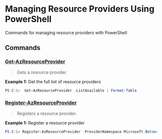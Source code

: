 # Managing Resource Providers Using PowerShell

Commands for managing resource providers with PowerShell

## Commands

### [Get-AzResourceProvider](https://docs.microsoft.com/en-us/powershell/module/az.resources/get-azresourceprovider?view=azps-2.6.0)

>Gets a resource provider.

**Example 1:** Get the full list of resource providers

``` powershell
PS C:\>  Get-AzResourceProvider -ListAvailable | Format-Table
```

### [Register-AzResourceProvider](https://docs.microsoft.com/en-us/powershell/module/az.resources/register-azresourceprovider?view=azps-2.6.0)

>Registers a resource provider.

**Example 1:** Register a resource provider

``` powershell
PS C:\> Register-AzResourceProvider -ProviderNamespace Microsoft.Botservice
```
